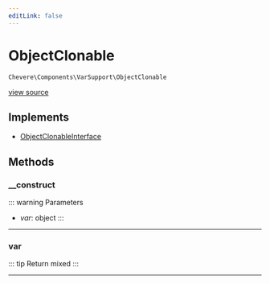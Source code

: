 ```yaml
---
editLink: false
---
```


# ObjectClonable

`Chevere\Components\VarSupport\ObjectClonable`

[view source](https://github.com/chevere/chevere/blob/main/src/Chevere/Components/VarSupport/ObjectClonable.php)

## Implements

- [ObjectClonableInterface](../../Interfaces/VarSupport/ObjectClonableInterface.md)

## Methods

### __construct

::: warning Parameters
- *var*: object
:::

---

### var

::: tip Return
mixed
:::

---
